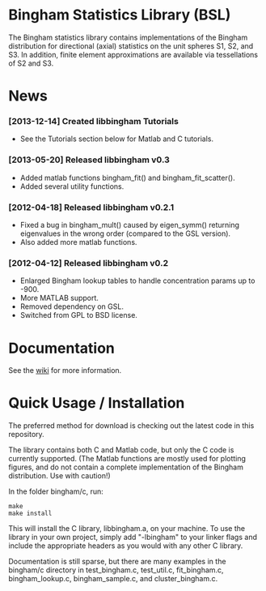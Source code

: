 Bingham Statistics Library (BSL)
================================

The Bingham statistics library contains implementations of the Bingham distribution for directional (axial) statistics on the unit spheres S1, S2, and S3. In addition, finite element approximations are available via tessellations of S2 and S3.

News
====

### [2013-12-14] Created libbingham Tutorials ###
  * See the Tutorials section below for Matlab and C tutorials.

### [2013-05-20] Released libbingham v0.3 ###
  * Added matlab functions bingham\_fit() and bingham\_fit\_scatter().
  * Added several utility functions.

### [2012-04-18] Released libbingham v0.2.1 ###
  * Fixed a bug in bingham\_mult() caused by eigen\_symm() returning eigenvalues in the wrong order (compared to the GSL version).
  * Also added more matlab functions.

### [2012-04-12] Released libbingham v0.2 ###
  * Enlarged Bingham lookup tables to handle concentration params up to -900.
  * More MATLAB support.
  * Removed dependency on GSL.
  * Switched from GPL to BSD license.

Documentation
=============

See the [wiki](https://github.com/SebastianRiedel/bingham/wiki) for more information.

Quick Usage / Installation
==========================

The preferred method for download is checking out the latest code in this repository.

The library contains both C and Matlab code, but only the C code is currently supported. (The Matlab functions are mostly used for plotting figures, and do not contain a complete implementation of the Bingham distribution. Use with caution!)

In the folder bingham/c, run:

```
make
make install
```

This will install the C library, libbingham.a, on your machine. To use the library in your own project, simply add "-lbingham" to your linker flags and include the appropriate headers as you would with any other C library.

Documentation is still sparse, but there are many examples in the bingham/c directory in test_bingham.c, test_util.c, fit_bingham.c, bingham_lookup.c, bingham_sample.c, and cluster_bingham.c.

